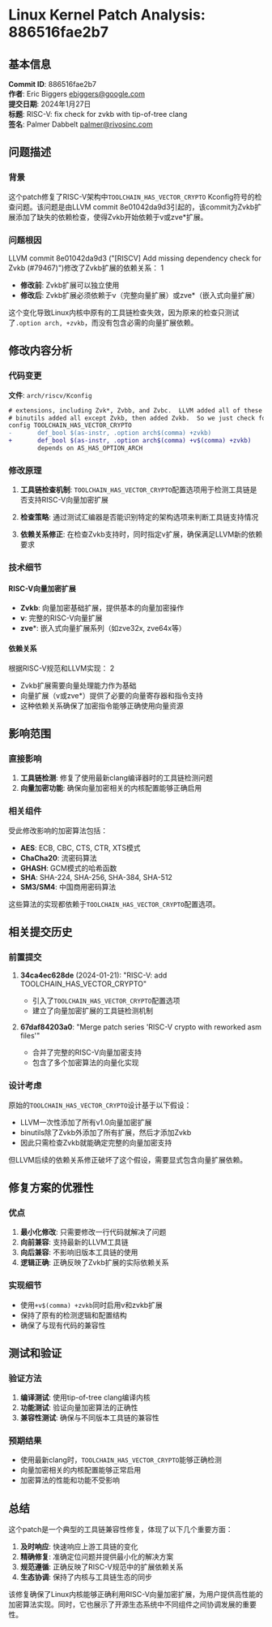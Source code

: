 # Linux Kernel Patch Analysis: 886516fae2b7

## 基本信息

**Commit ID**: 886516fae2b7  
**作者**: Eric Biggers <ebiggers@google.com>  
**提交日期**: 2024年1月27日  
**标题**: RISC-V: fix check for zvkb with tip-of-tree clang  
**签名**: Palmer Dabbelt <palmer@rivosinc.com>  

## 问题描述

### 背景

这个patch修复了RISC-V架构中`TOOLCHAIN_HAS_VECTOR_CRYPTO` Kconfig符号的检查问题。该问题是由LLVM commit 8e01042da9d3引起的，该commit为Zvkb扩展添加了缺失的依赖检查，使得Zvkb开始依赖于v或zve*扩展。

### 问题根因

LLVM commit 8e01042da9d3 ("[RISCV] Add missing dependency check for Zvkb (#79467)")修改了Zvkb扩展的依赖关系： <mcreference link="https://llvm.org/docs/RISCVUsage.html" index="1">1</mcreference>

- **修改前**: Zvkb扩展可以独立使用
- **修改后**: Zvkb扩展必须依赖于v（完整向量扩展）或zve*（嵌入式向量扩展）

这个变化导致Linux内核中原有的工具链检查失效，因为原来的检查只测试了`.option arch, +zvkb`，而没有包含必需的向量扩展依赖。

## 修改内容分析

### 代码变更

**文件**: `arch/riscv/Kconfig`

```diff
# extensions, including Zvk*, Zvbb, and Zvbc.  LLVM added all of these at once.
# binutils added all except Zvkb, then added Zvkb.  So we just check for Zvkb.
config TOOLCHAIN_HAS_VECTOR_CRYPTO
-       def_bool $(as-instr, .option arch$(comma) +zvkb)
+       def_bool $(as-instr, .option arch$(comma) +v$(comma) +zvkb)
        depends on AS_HAS_OPTION_ARCH
```

### 修改原理

1. **工具链检查机制**: `TOOLCHAIN_HAS_VECTOR_CRYPTO`配置选项用于检测工具链是否支持RISC-V向量加密扩展

2. **检查策略**: 通过测试汇编器是否能识别特定的架构选项来判断工具链支持情况

3. **依赖关系修正**: 在检查Zvkb支持时，同时指定v扩展，确保满足LLVM新的依赖要求

### 技术细节

#### RISC-V向量加密扩展

- **Zvkb**: 向量加密基础扩展，提供基本的向量加密操作
- **v**: 完整的RISC-V向量扩展
- **zve***: 嵌入式向量扩展系列（如zve32x, zve64x等）

#### 依赖关系

根据RISC-V规范和LLVM实现： <mcreference link="https://github.com/riscvarchive/riscv-v-spec/issues/908" index="2">2</mcreference>

- Zvkb扩展需要向量处理能力作为基础
- 向量扩展（v或zve*）提供了必要的向量寄存器和指令支持
- 这种依赖关系确保了加密指令能够正确使用向量资源

## 影响范围

### 直接影响

1. **工具链检测**: 修复了使用最新clang编译器时的工具链检测问题
2. **向量加密功能**: 确保向量加密相关的内核配置能够正确启用

### 相关组件

受此修改影响的加密算法包括：

- **AES**: ECB, CBC, CTS, CTR, XTS模式
- **ChaCha20**: 流密码算法
- **GHASH**: GCM模式的哈希函数
- **SHA**: SHA-224, SHA-256, SHA-384, SHA-512
- **SM3/SM4**: 中国商用密码算法

这些算法的实现都依赖于`TOOLCHAIN_HAS_VECTOR_CRYPTO`配置选项。

## 相关提交历史

### 前置提交

1. **34ca4ec628de** (2024-01-21): "RISC-V: add TOOLCHAIN_HAS_VECTOR_CRYPTO"
   - 引入了`TOOLCHAIN_HAS_VECTOR_CRYPTO`配置选项
   - 建立了向量加密扩展的工具链检测机制

2. **67daf84203a0**: "Merge patch series 'RISC-V crypto with reworked asm files'"
   - 合并了完整的RISC-V向量加密支持
   - 包含了多个加密算法的向量化实现

### 设计考虑

原始的`TOOLCHAIN_HAS_VECTOR_CRYPTO`设计基于以下假设：

- LLVM一次性添加了所有v1.0向量加密扩展
- binutils除了Zvkb外添加了所有扩展，然后才添加Zvkb
- 因此只需检查Zvkb就能确定完整的向量加密支持

但LLVM后续的依赖关系修正破坏了这个假设，需要显式包含向量扩展依赖。

## 修复方案的优雅性

### 优点

1. **最小化修改**: 只需要修改一行代码就解决了问题
2. **向前兼容**: 支持最新的LLVM工具链
3. **向后兼容**: 不影响旧版本工具链的使用
4. **逻辑正确**: 正确反映了Zvkb扩展的实际依赖关系

### 实现细节

- 使用`+v$(comma) +zvkb`同时启用v和zvkb扩展
- 保持了原有的检测逻辑和配置结构
- 确保了与现有代码的兼容性

## 测试和验证

### 验证方法

1. **编译测试**: 使用tip-of-tree clang编译内核
2. **功能测试**: 验证向量加密算法的正确性
3. **兼容性测试**: 确保与不同版本工具链的兼容性

### 预期结果

- 使用最新clang时，`TOOLCHAIN_HAS_VECTOR_CRYPTO`能够正确检测
- 向量加密相关的内核配置能够正常启用
- 加密算法的性能和功能不受影响

## 总结

这个patch是一个典型的工具链兼容性修复，体现了以下几个重要方面：

1. **及时响应**: 快速响应上游工具链的变化
2. **精确修复**: 准确定位问题并提供最小化的解决方案
3. **规范遵循**: 正确反映了RISC-V规范中的扩展依赖关系
4. **生态协调**: 保持了内核与工具链生态的同步

该修复确保了Linux内核能够正确利用RISC-V向量加密扩展，为用户提供高性能的加密算法实现。同时，它也展示了开源生态系统中不同组件之间协调发展的重要性。